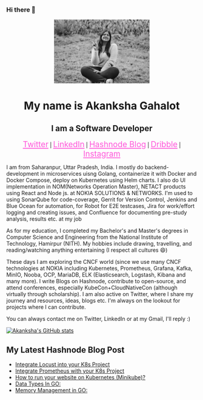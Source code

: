 ### Hi there 👋

<!--
**enraiha0307/enraiha0307** is a ✨ _special_ ✨ repository because its `README.md` (this file) appears on your GitHub profile.

<!-- ![11](https://user-images.githubusercontent.com/26249973/109674672-1ce84c80-7b9d-11eb-865b-7ccafa06e87f.png) -->
<div align="center">
<img src="./imgs/hero6000989kb.jpeg" style="width:50%;">

<h1>My name is Akanksha Gahalot</h1>
<h2> I am a Software Developer</h2>


<!-- <a href="https://enraiha0307.github.io/Akanksha-Gahalot/" style="color:#FF58DA; font-size:1.3rem;">Portfolio</a> | -->
<a href="https://twitter.com/AkankshaGahalot" style="color:#FF58DA; font-size:1.3rem;">Twitter</a> |
<a href="https://www.linkedin.com/in/akanksha-gahalot-0307/" style="color:#FF58DA; font-size:1.3rem;">LinkedIn</a> |
<a href="https://akku.hashnode.dev/" style="color:#FF58DA; font-size:1.3rem;">Hashnode Blog</a> |
<a href="https://dribbble.com/Akku_0307" style="color:#FF58DA; font-size:1.3rem;">Dribble</a> |
<a href="https://www.instagram.com/akku_0307/" style="color:#FF58DA; font-size:1.3rem;">Instagram</a>




<div align="left">

<p>I am from Saharanpur, Uttar Pradesh, India. I mostly do backend-development in microservices uisng Golang, containerize it with Docker and Docker Compose, deploy on Kubernetes using Helm charts. I also do UI implementation in NOM(Networks Operation Master), NETACT products using React and Node js. at NOKIA SOLUTIONS & NETWORKS.
I'm used to using SonarQube for code-coverage, Gerrit for Version Control, Jenkins and Blue Ocean for automation, for Robot for E2E testcases, Jira for work/effort logging and creating issues, and Confluence for documenting pre-study analysis, results etc. at my job</p>
  
<p>As for my education, I completed my Bachelor's and Master's degrees in Computer Science and Engineering from the National Institute of Technology, Hamirpur (NITH). My hobbies include drawing, travelling, and reading/watching anything entertaining (I respect all cultures 😄) </p>
  
<p>These days I am exploring the CNCF world (since we use many CNCF technologies at NOKIA including Kubernetes, Prometheus, Grafana, Kafka, MinIO, Nooba, OCP, MariaDB, ELK (Elasticsearch, Logstash, Kibana and many more). I write Blogs on Hashnode, contribute to open-source, and attend conferences, especially KubeCon+CloudNativeCon (although virtually through scholarship). I am also active on Twitter, where I share my journey and resources, ideas, blogs etc. I'm always on the lookout for projects where I can contribute.<p>
  
<p>  You can always contact me on Twitter, LinkedIn or at my Gmail, I'll reply :)</p>
  </div>
</div>
<!-- <img align=left src="https://github-readme-stats.vercel.app/api?username=enraiha0307&show_icons=true&title_color=BCB6FF&bg_color=0D1117&text_color=F1F5F2&icon_color=BCB6FF" /> -->

[![Akanksha's GitHub stats](https://github-readme-stats.vercel.app/api?username=enraiha0307&show_icons=true&title_color=BCB6FF&bg_color=0D1117&text_color=F1F5F2&icon_color=BCB6FF)](https://github-readme-stats-eg6i.vercel.app)

## My Latest Hashnode Blog Post
<!-- HASHNODE:START -->
- [Integrate Locust into your K8s Project](https://akku.hashnode.dev/integrate-locust-into-your-k8s-project)
- [Integrate Prometheus with your K8s Project](https://akku.hashnode.dev/integrate-prometheus-with-your-k8s-project)
- [How to run your website on Kubernetes &lpar;Minikube&rpar;?](https://akku.hashnode.dev/how-to-run-your-website-on-kubernetes-minikube)
- [Data Types In GO:](https://akku.hashnode.dev/data-types-in-go)
- [Memory Management in GO:](https://akku.hashnode.dev/memory-management-in-go)
<!-- HASHNODE:END -->









